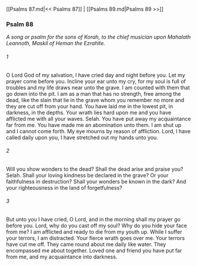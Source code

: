 [[Psalms 87.md|<< Psalms 87]]  |  [[Psalms 89.md|Psalms 89 >>]]

### Psalm 88

*A song or psalm for the sons of Korah, to the chief musician upon Mahalath Leannoth, Maskil of Heman the Ezrahite.*

###### 1
O Lord God of my salvation, I have cried day and night before you. Let my prayer come before you. Incline your ear unto my cry, for my soul is full of troubles and my life draws near unto the grave. I am counted with them that go down into the pit. I am as a man that has no strength, free among the dead, like the slain that lie in the grave whom you remember no more and they are cut off from your hand. You have laid me in the lowest pit, in darkness, in the depths. Your wrath lies hard upon me and you have afflicted me with all your waves. Selah. You have put away my acquaintance far from me. You have made me an abomination unto them. I am shut up and I cannot come forth. My eye mourns by reason of affliction. Lord, I have called daily upon you, I have stretched out my hands unto you.

###### 2
Will you show wonders to the dead? Shall the dead arise and praise you? Selah. Shall your loving kindness be declared in the grave? Or your faithfulness in destruction? Shall your wonders be known in the dark? And your righteousness in the land of forgetfulness?

###### 3
But unto you I have cried, O Lord, and in the morning shall my prayer go before you. Lord, why do you cast off my soul? Why do you hide your face from me? I am afflicted and ready to die from my youth up. While I suffer your terrors, I am distracted. Your fierce wrath goes over me. Your terrors have cut me off. They came round about me daily like water. They encompassed me about together. Loved one and friend you have put far from me, and my acquaintance into darkness.